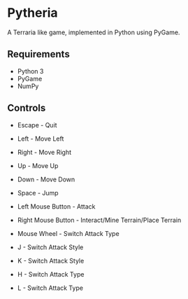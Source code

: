 Pytheria
=======

A Terraria like game, implemented in Python using PyGame.

## Requirements

 * Python 3
 * PyGame
 * NumPy

## Controls

 * Escape - Quit

 * Left - Move Left
 * Right - Move Right
 * Up - Move Up
 * Down - Move Down
 * Space - Jump

 * Left Mouse Button - Attack
 * Right Mouse Button - Interact/Mine Terrain/Place Terrain
 * Mouse Wheel - Switch Attack Type

 * J - Switch Attack Style
 * K - Switch Attack Style
 * H - Switch Attack Type
 * L - Switch Attack Type



